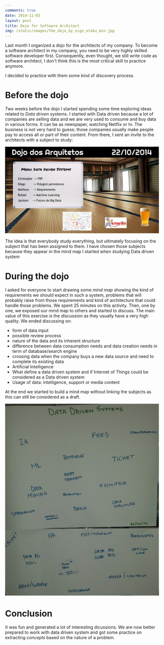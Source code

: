 ```yaml
---
comments: true
date: 2014-11-03
layout: post
title: Dojo for Software Architect
img: /static/images/the_dojo_by_eigo_otaku_min.jpg
---
```


Last month I organized a dojo for the architects of my company. To become a software architect in my company, you need to be very highly skilled software developer first. Consequently, even thought, we still write code as software architect, I don't think this is the most critical skill to practice anymore. 

I decided to practice with them some kind of discovery process. 

# Before the dojo

Two weeks before the dojo I started spending some time exploring ideas related to  *Data driven* systems. I started with Data driven because a lot of companies are selling data and we are very used to consume and buy data in various forms. It can be as newspaper, watching Netflix or tv. The business is not very hard to guess: those companies usually make people pay to access all or part of their content. From there, I sent an invite to the architects with a subject to study:


![dojo-invited](/static/images/dojo-for-software-arechitect-min.png)

The idea is that everybody study everything, but ultimately focusing on the subject that has been assigned to them. I have chosen those subjects because they appear in the mind map I started when studying Data driven system

# During the dojo

I asked for everyone to start drawing some *mind map* showing the kind of requirements we should expect in such a system, problems that will probably raise from those requirements and  kind of architecture that could handle those problems. We spent 25 minutes on this activity.
Then, one by one, we exposed our mind map to others and started to discuss. The main value of this exercise is the *discussion* as they usually have a very high quality. We ended discussing on:

* form of data input
* possible review process
* nature of the data and its inherent structure
* difference between data consumption needs and data creation needs in term of database/search engine
* crossing data when the company buys a new data source and need to complete its existing data
* Artificial Intelligence
* What define a data driven system and if Internet of Things could be considered as a Data driven system
* Usage of data: intelligence, support or media content

At the end we started to build a mind map without linking the subjects as this can still be considered as a draft.

![data-driven-concepts.png](/static/images/data-driven-concepts.png)

# Conclusion

It was fun and generated a lot of interesting dicussions. We are now better prepared to work with data driven system and got some practice on extracting *concepts* based on the nature of a problem.

